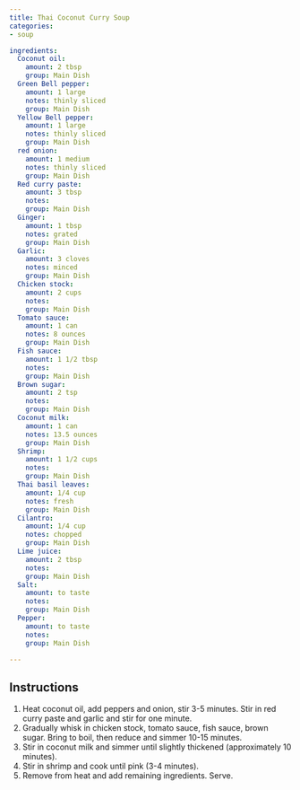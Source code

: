 ```yaml
---
title: Thai Coconut Curry Soup
categories:
- soup

ingredients:
  Coconut oil: 
    amount: 2 tbsp
    group: Main Dish
  Green Bell pepper:
    amount: 1 large
    notes: thinly sliced
    group: Main Dish
  Yellow Bell pepper:
    amount: 1 large
    notes: thinly sliced
    group: Main Dish
  red onion:
    amount: 1 medium
    notes: thinly sliced
    group: Main Dish
  Red curry paste:
    amount: 3 tbsp
    notes: 
    group: Main Dish
  Ginger:
    amount: 1 tbsp
    notes: grated
    group: Main Dish
  Garlic:
    amount: 3 cloves
    notes: minced
    group: Main Dish
  Chicken stock:
    amount: 2 cups
    notes: 
    group: Main Dish
  Tomato sauce:
    amount: 1 can 
    notes: 8 ounces
    group: Main Dish
  Fish sauce:
    amount: 1 1/2 tbsp
    notes: 
    group: Main Dish
  Brown sugar:
    amount: 2 tsp
    notes: 
    group: Main Dish
  Coconut milk:
    amount: 1 can 
    notes: 13.5 ounces
    group: Main Dish
  Shrimp:
    amount: 1 1/2 cups
    notes: 
    group: Main Dish
  Thai basil leaves:
    amount: 1/4 cup
    notes: fresh
    group: Main Dish
  Cilantro:
    amount: 1/4 cup
    notes: chopped
    group: Main Dish
  Lime juice:
    amount: 2 tbsp
    notes: 
    group: Main Dish
  Salt:
    amount: to taste
    notes: 
    group: Main Dish
  Pepper:
    amount: to taste
    notes: 
    group: Main Dish

---
```

## Instructions
1. Heat coconut oil, add peppers and onion, stir 3-5 minutes. Stir in red curry paste and garlic and stir for one minute.
2. Gradually whisk in chicken stock, tomato sauce, fish sauce, brown sugar. Bring to boil, then reduce and simmer 10-15 minutes.
3. Stir in coconut milk and simmer until slightly thickened (approximately 10 minutes). 
4. Stir in shrimp and cook until pink (3-4 minutes).
5. Remove from heat and add remaining ingredients. Serve.